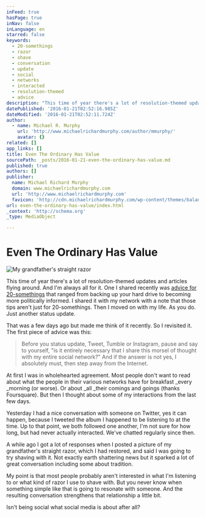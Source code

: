 ```yaml
---
inFeed: true
hasPage: true
inNav: false
inLanguage: en
starred: false
keywords:
  - 20-somethings
  - razor
  - shave
  - conversation
  - update
  - social
  - networks
  - interacted
  - resolution-themed
  - advice
description: "This time of year there's a lot of resolution-themed updates and articles flying around. And I'm always all for it. One I shared recently was advice for 20-somethings that ranged from backing up your hard drive to becoming more politically informed. I shared it with my network with a note that those tips aren't just for 20-somethings."
datePublished: '2016-01-21T02:52:16.985Z'
dateModified: '2016-01-21T02:52:11.724Z'
author:
  - name: Michael R. Murphy
    url: 'http://www.michaelrichardmurphy.com/author/mmurphy/'
    avatar: {}
related: []
app_links: []
title: Even The Ordinary Has Value
sourcePath: _posts/2016-01-21-even-the-ordinary-has-value.md
published: true
authors: []
publisher:
  name: Michael Richard Murphy
  domain: www.michaelrichardmurphy.com
  url: 'http://www.michaelrichardmurphy.com'
  favicon: 'http://cdn.michaelrichardmurphy.com/wp-content/themes/balance/images/favicon.ico'
url: even-the-ordinary-has-value/index.html
_context: 'http://schema.org'
_type: MediaObject

---
```

# Even The Ordinary Has Value
![My grandfather's straight razor](https://the-grid-user-content.s3-us-west-2.amazonaws.com/fcb648da-71aa-4062-a1f3-c33770bebf3b.jpg)

This time of year there's a lot of resolution-themed updates and articles flying around. And I'm always all for it. One I shared recently was [advice for 20-somethings][0] that ranged from backing up your hard drive to becoming more politically informed. I shared it with my network with a note that those tips aren't just for 20-somethings. Then I moved on with my life. As you do. Just another status update.

That was a few days ago but made me think of it recently. So I revisited it. The first piece of advice was this:

> Before you status update, Tweet, Tumble or Instagram, pause and say to yourself, "is it entirely necessary that I share this morsel of thought with my entire social network?" And if the answer is not yes, I absolutely must, then step away from the Internet.

At first I was in wholehearted agreement. Most people don't want to read about what the people in their various networks have for breakfast _every _morning (or worse). Or about _all _their comings and goings (thanks Foursquare). But then I thought about some of my interactions from the last few days.

Yesterday I had a nice conversation with someone on Twitter, yes it can happen, because I tweeted the album I happened to be listening to at the time. Up to that point, we both followed one another, I'm not sure for how long, but had never actually interacted. We've chatted regularly since then.

A while ago I got a lot of responses when I posted a picture of my grandfather's straight razor, which I had restored, and said I was going to try shaving with it. Not exactly earth shattering news but it sparked a lot of great conversation including some about tradition.

My point is that most people probably aren't interested in what I'm listening to or what kind of razor I use to shave with. But you never know when something simple like that is going to resonate with someone. And the resulting conversation strengthens that relationship a little bit.

Isn't being social what social media is about after all?

[0]: http://thoughtcatalog.com/2012/20-new-years-resolutions-for-20-somethings/